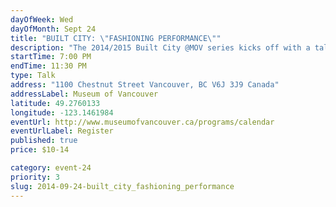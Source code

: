 ```yaml
---
dayOfWeek: Wed
dayOfMonth: Sept 24
title: "BUILT CITY: \"FASHIONING PERFORMANCE\""
description: "The 2014/2015 Built City @MOV series kicks off with a talk that showcases the potential of design to effect significant change in personal and public space."
startTime: 7:00 PM
endTime: 11:30 PM
type: Talk
address: "1100 Chestnut Street Vancouver, BC V6J 3J9 Canada"
addressLabel: Museum of Vancouver
latitude: 49.2760133
longitude: -123.1461984
eventUrl: http://www.museumofvancouver.ca/programs/calendar
eventUrlLabel: Register
published: true
price: $10-14

category: event-24
priority: 3
slug: 2014-09-24-built_city_fashioning_performance
---
```

